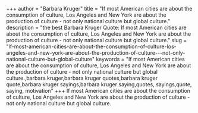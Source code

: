 +++
author = "Barbara Kruger"
title = "If most American cities are about the consumption of culture, Los Angeles and New York are about the production of culture - not only national culture but global culture."
description = "the best Barbara Kruger Quote: If most American cities are about the consumption of culture, Los Angeles and New York are about the production of culture - not only national culture but global culture."
slug = "if-most-american-cities-are-about-the-consumption-of-culture-los-angeles-and-new-york-are-about-the-production-of-culture---not-only-national-culture-but-global-culture"
keywords = "If most American cities are about the consumption of culture, Los Angeles and New York are about the production of culture - not only national culture but global culture.,barbara kruger,barbara kruger quotes,barbara kruger quote,barbara kruger sayings,barbara kruger saying,quotes, sayings,quote, saying, motivation"
+++
If most American cities are about the consumption of culture, Los Angeles and New York are about the production of culture - not only national culture but global culture.
